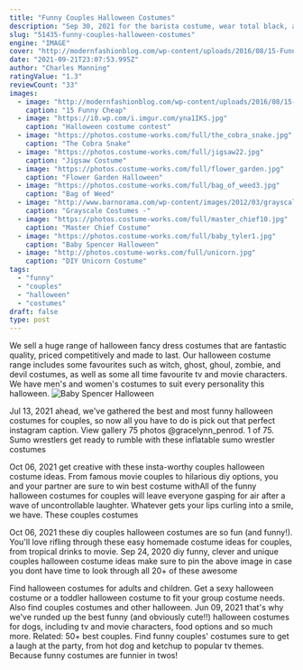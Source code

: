 ```yaml
---
title: "Funny Couples Halloween Costumes"
description: "Sep 30, 2021 for the barista costume, wear total black, and for the cup costume, wear a white shirt and jeans. Additionally, this costume can be a funny college or teen halloween outfit, so its suitable for friends as well. Funny halloween costumes for kids. Children can enjoy this scary holiday by wearing funny halloween costumes"
slug: "51435-funny-couples-halloween-costumes"
engine: "IMAGE"
cover: "http://modernfashionblog.com/wp-content/uploads/2016/08/15-Funny-Cheap-Easy-Homemade-Halloween-Costumes-2016-4.jpg"
date: "2021-09-21T23:07:53.995Z"
author: "Charles Manning"
ratingValue: "1.3"
reviewCount: "33"
images:
  - image: "http://modernfashionblog.com/wp-content/uploads/2016/08/15-Funny-Cheap-Easy-Homemade-Halloween-Costumes-2016-4.jpg"
    caption: "15 Funny Cheap"
  - image: "https://i0.wp.com/i.imgur.com/yna1IKS.jpg"
    caption: "Halloween costume contest"
  - image: "https://photos.costume-works.com/full/the_cobra_snake.jpg"
    caption: "The Cobra Snake"
  - image: "https://photos.costume-works.com/full/jigsaw22.jpg"
    caption: "Jigsaw Costume"
  - image: "https://photos.costume-works.com/full/flower_garden.jpg"
    caption: "Flower Garden Halloween"
  - image: "https://photos.costume-works.com/full/bag_of_weed3.jpg"
    caption: "Bag of Weed"
  - image: "http://www.barnorama.com/wp-content/images/2012/03/grayscale_costumes/05-grayscale_costumes.jpg"
    caption: "Grayscale Costumes -"
  - image: "https://photos.costume-works.com/full/master_chief10.jpg"
    caption: "Master Chief Costume"
  - image: "https://photos.costume-works.com/full/baby_tyler1.jpg"
    caption: "Baby Spencer Halloween"
  - image: "http://photos.costume-works.com/full/unicorn.jpg"
    caption: "DIY Unicorn Costume"
tags:
  - "funny"
  - "couples"
  - "halloween"
  - "costumes"
draft: false
type: post
---
```


We sell a huge range of halloween fancy dress costumes that are fantastic quality, priced competitively and made to last. Our halloween costume range includes some favourites such as witch, ghost, ghoul, zombie, and devil costumes, as well as some all time favourite tv and movie characters. We have men's and women's costumes to suit every personality this halloween.
![Baby Spencer Halloween](https://photos.costume-works.com/full/baby_tyler1.jpg "Baby Spencer Halloween")

Jul 13, 2021 ahead, we&#39;ve gathered the best and most funny halloween costumes for couples, so now all you have to do is pick out that perfect instagram caption. View gallery 75 photos @gracelynn_penrod. 1 of 75. Sumo wrestlers get ready to rumble with these inflatable sumo wrestler costumes
<!--inArticleAds-->

<!--galleryOne-->

Oct 06, 2021 get creative with these insta-worthy couples halloween costume ideas. From famous movie couples to hilarious diy options, you and your partner are sure to win best costume withAll of the funny halloween costumes for couples will leave everyone gasping for air after a wave of uncontrollable laughter. Whatever gets your lips curling into a smile, we have. These couples costumes
<!--inArticleAds-->

<!--galleryTwo-->

Oct 06, 2021 these diy couples halloween costumes are so fun (and funny!). You'll love rifling through these easy homemade costume ideas for couples, from tropical drinks to movie. Sep 24, 2020 diy funny, clever and unique couples halloween costume ideas make sure to pin the above image in case you dont have time to look through all 20+ of these awesome
<!--galleryThree-->

Find halloween costumes for adults and children. Get a sexy halloween costume or a toddler halloween costume to fit your group costume needs. Also find couples costumes and other halloween. Jun 09, 2021 that's why we've runded up the best funny (and obviously cute!!) halloween costumes for dogs, including tv and movie characters, food options and so much more.  Related: 50+ best couples. Find funny couples' costumes sure to get a laugh at the party, from hot dog and ketchup to popular tv themes. Because funny costumes are funnier in twos!